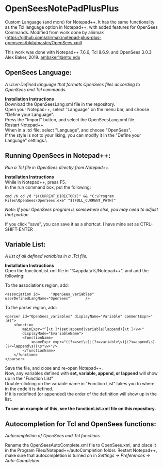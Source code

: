 # OpenSeesNotePadPlusPlus
Custom Language (and more) for Notepad++. It has the same functionality as the Tcl language option in Notepad++, with added features for OpenSees Commands. Modified from work done by aliirmak (https://github.com/aliirmak/notepad-plus-plus-opensees/blob/master/OpenSees.xml)

This work was done with Notepad++ 7.6.6, Tcl 8.6.9, and OpenSees 3.0.3
Alex Baker, 2019. ambaker1@mtu.edu

## OpenSees Language:
  *A User-Defined language that formats OpenSees files according to OpenSees and Tcl commands.*
  
  **Installation Instructions**\
  Download the OpenSeesLang.xml file in the repository.\
  Open your Notepad++, select "Language" on the menu bar, and choose "Define your Language".\
  Press the "Import" button, and select the OpenSeesLang.xml file.\
  Restart Notepad++.\
  When in a .tcl file, select "Language", and choose "OpenSees".\
  If the style is not to your liking, you can modify it in the "Define your Language" settings.\
  
## Running OpenSees in Notepad++:
  *Run a Tcl file in OpenSees directly from Notepad++.*
  
  **Installation Instructions**\
  While in Notepad++, press F5.\
  In the run command box, put the following:
  
	cmd /K cd /d "$(CURRENT_DIRECTORY)" && "C:\Program Files\OpenSees\OpenSees.exe" "$(FULL_CURRENT_PATH)"
	
  *Note: If your OpenSees program is somewhere else, you may need to adjust that portion.*
  
  If you click "save", you can save it as a shortcut. I have mine set as CTRL-SHIFT-ENTER
  
## Variable List:
  *A list of all defined variables in a .Tcl file.*
  
  **Installation Instructions**\
  Open the functionList.xml file in "%appdata%/Notepad++", and add the following:
  
  To the associations region, add:
  
	<association id=     "OpenSees_variables" userDefinedLangName="OpenSees"       />	
	
  To the parser region, add: 

	<parser id="OpenSees_variables" displayName="Variable" commentExpr="(#)">
		<function
			mainExpr="^[\t ]*(set|append|variable|lappend)[\t ]+\w+"
			displayMode="$variableName">
			<functionName>
				<nameExpr expr="((?<=set\s)|(?<=variable\s)|(?<=append\s)|(?<=lappend\s))\s*\w+"/>
			</functionName>
		</function>
	</parser>
	
  Save the file, and close and re-open Notepad++.\
  Now, any variables defined with **set, variable, append, or lappend** will show up in the "Function List"\
  Double-clicking on the variable name in "Function List" takes you to where in the code it is defined.\
  If it is redefined (or appended) the order of the definition will show up in the list.
  
  **To see an example of this, see the functionList.xml file on this repository.**
  
## Autocompletion for Tcl and OpenSees functions:
  *Autocompletion of OpenSees and Tcl functions.*
  
  Rename the OpenSeesAutoComplete.xml file to OpenSees.xml, and place it in the Program Files/Notepad++/autoCompletion folder.
  Restart Notepad++, make sure that autocompletion is turned on in *Settings -> Preferences -> Auto-Completion*.

  
